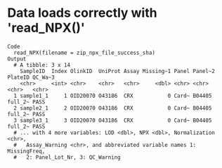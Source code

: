 # Data loads correctly with 'read_NPX()'

    Code
      read_NPX(filename = zip_npx_file_success_sha)
    Output
      # A tibble: 3 x 14
        SampleID  Index OlinkID  UniProt Assay Missing~1 Panel Panel~2 PlateID QC_Wa~3
        <chr>     <int> <chr>    <chr>   <chr>     <dbl> <chr> <chr>   <chr>   <chr>  
      1 sample1_1     1 OID20070 O43186  CRX           0 Card~ B04405  full_2~ PASS   
      2 sample2_1     2 OID20070 O43186  CRX           0 Card~ B04405  full_2~ PASS   
      3 sample3_1     3 OID20070 O43186  CRX           0 Card~ B04405  full_2~ PASS   
      # ... with 4 more variables: LOD <dbl>, NPX <dbl>, Normalization <chr>,
      #   Assay_Warning <chr>, and abbreviated variable names 1: MissingFreq,
      #   2: Panel_Lot_Nr, 3: QC_Warning
